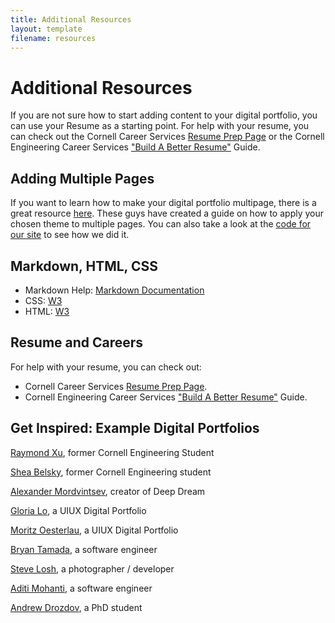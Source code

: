 ```yaml
---
title: Additional Resources
layout: template
filename: resources
--- 
```


# Additional Resources

If you are not sure how to start adding content to your digital portfolio, you can use your Resume as a starting point.
For help with your resume, you can check out the Cornell Career Services [Resume Prep Page](https://scl.cornell.edu/get-involved/career-services/resumes-and-interview-prep/resumes) or the Cornell Engineering Career Services ["Build A Better Resume"](https://www.engineering.cornell.edu/sites/default/files/departments/career%20services/Build%20A%20Better%20Resume-%20Technical-%20Fall%202017.ppt) Guide.

## Adding Multiple Pages

If you want to learn how to make your digital portfolio multipage, there is a great resource [here](https://phuston.github.io/patrickandfrantonarethebestninjas/howto).
These guys have created a guide on how to apply your chosen theme to multiple pages.
You can also take a look at the [code for our site](https://github.com/digitalportfolio/guide/) to see how we did it.

## Markdown, HTML, CSS

- Markdown Help: [Markdown Documentation](https://www.markdownguide.org/basic-syntax/)
- CSS: [W3](https://www.w3schools.com/css/)
- HTML: [W3](https://www.w3schools.com/html/)

## Resume and Careers

For help with your resume, you can check out:
- Cornell Career Services [Resume Prep Page](https://scl.cornell.edu/get-involved/career-services/resumes-and-interview-prep/resumes).
- Cornell Engineering Career Services ["Build A Better Resume"](https://www.engineering.cornell.edu/sites/default/files/departments/career%20services/Build%20A%20Better%20Resume-%20Technical-%20Fall%202017.ppt) Guide.

## Get Inspired: Example Digital Portfolios

[Raymond Xu](http://raymondxu.net/projects.html), former Cornell Engineering Student

[Shea Belsky](https://www.sheabelsky.com/work), former Cornell Engineering student

[Alexander Mordvintsev](https://znah.net/), creator of Deep Dream

[Gloria Lo](https://www.glorialo.design/), a UIUX Digital Portfolio

[Moritz Oesterlau](https://www.moritzoesterlau.de/), a UIUX Digital Portfolio

[Bryan Tamada](http://btamada.github.io/), a software engineer

[Steve Losh](https://stevelosh.com/projects/), a photographer / developer

[Aditi Mohanti](https://aditimohanty.com/), a software engineer

[Andrew Drozdov](https://mrdrozdov.github.io/), a PhD student







